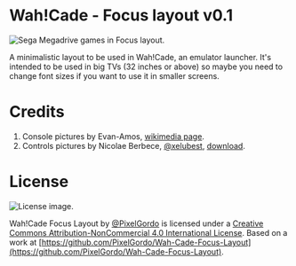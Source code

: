 # Wah!Cade - Focus layout v0.1

![Sega Megadrive games in Focus layout.](http://i.imgur.com/J5IcCt6.jpg)

A minimalistic layout to be used in Wah!Cade, an emulator launcher. It's
intended to be used in big TVs (32 inches or above) so maybe you need to change
font sizes if you want to use it in smaller screens. 

# Credits

1. Console pictures by Evan-Amos, [wikimedia page](https://commons.wikimedia.org/wiki/User:Evan-Amos).
2. Controls pictures by Nicolae Berbece, [@xelubest](https://twitter.com/xelubest), [download](https://www.dropbox.com/s/h9ip2fwc3ynk9px/Xelu_FREE_keyboard%26controller_prompts_pack.zip).

# License

![License image.](https://i.creativecommons.org/l/by-nc/4.0/88x31.png)

Wah!Cade Focus Layout by [@PixelGordo](https://twitter.com/PixelGordo) is
licensed under a [Creative Commons Attribution-NonCommercial 4.0 International
License](http://creativecommons.org/licenses/by-nc/4.0/). Based on a work at
[https://github.com/PixelGordo/Wah-Cade-Focus-Layout](https://github.com/PixelGordo/Wah-Cade-Focus-Layout).
